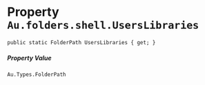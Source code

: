# Property `Au.folders.shell.UsersLibraries`

```
public static FolderPath UsersLibraries { get; }
```

##### Property Value

`Au.Types.FolderPath`